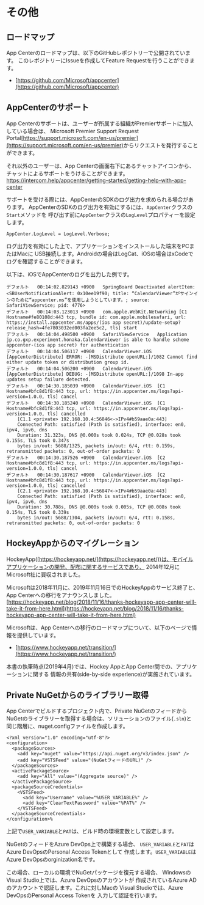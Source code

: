 # その他

## ロードマップ

App Centerのロードマップは、以下のGitHubレポジトリーで公開されています。
このレポジトリーにIssueを作成してFeature Requestを行うことができます。

- [https://github.com/Microsoft/appcenter](https://github.com/Microsoft/appcenter)

## AppCenterのサポート

App Centerのサポートは、ユーザーが所属する組織がPremierサポートに加入している場合は、
Microsoft Premier Support Request Portal<span class="footnote">[https://support.microsoft.com/en-us/premier](https://support.microsoft.com/en-us/premier)</span>からリクエストを発行することができます。

それ以外のユーザーは、App Centerの画面右下にあるチャットアイコンから、チャットによるサポートをうけることができます。<span class="footnote">https://intercom.help/appcenter/getting-started/getting-help-with-app-center</span>

サポートを受ける際には、AppCenterのSDKのログ出力を求められる場合があります。
AppCenterのSDKのログ出力を有効にするには、`AppCenter`クラスの`Start`メソッドを
呼び出す前に`AppCenter`クラスの`LogLevel`プロパティーを設定します。

```
AppCenter.LogLevel = LogLevel.Verbose;
```

ログ出力を有効にした上で、アプリケーションをインストールした端末をPCまたはMacに
USB接続します。Androidの場合はLogCat、iOSの場合はxCodeでログを確認することができます。

以下は、iOSでAppCenterのログを出力した例です。

```
デフォルト	00:14:02.829143 +0900	SpringBoard	Deactivated alertItem: <SBUserNotificationAlert: 0x10ee19f90; title: “CalendarViewer”がサインインのために“appcenter.ms”を使用しようとしています。; source: SafariViewService; pid: 4776>
デフォルト	00:14:03.123013 +0900	com.apple.WebKit.Networking	[C1 Hostname#fe80108d:443 tcp, bundle id: com.apple.mobilesafari, url: https://install.appcenter.ms/apps/(ios app secret)/update-setup?release_hash=4fe7803032ed003fa2ee5c2, tls] start
デフォルト	00:14:04.498500 +0900	SafariViewService	Application jp.co.gxp.experiment.honaka.CalendarViewer is able to handle scheme appcenter-(ios app secret) for authentication
デフォルト	00:14:04.506117 +0900	CalendarViewer.iOS	[AppCenterDistribute] ERROR: -[MSDistribute openURL:]/1082 Cannot find either update token or distribution group id.
デフォルト	00:14:04.506200 +0900	CalendarViewer.iOS	[AppCenterDistribute] DEBUG: -[MSDistribute openURL:]/1098 In-app updates setup failure detected.
デフォルト	00:14:30.185039 +0900	CalendarViewer.iOS	[C1 Hostname#bfc8d1f8:443 tcp, url: https://in.appcenter.ms/logs?api-version=1.0.0, tls] cancel
デフォルト	00:14:30.185240 +0900	CalendarViewer.iOS	[C1 Hostname#bfc8d1f8:443 tcp, url: https://in.appcenter.ms/logs?api-version=1.0.0, tls] cancelled
	[C1.1 <private> 192.168.10.4:56846<->IPv4#b59aae0a:443]
	Connected Path: satisfied (Path is satisfied), interface: en0, ipv4, ipv6, dns
	Duration: 31.323s, DNS @0.000s took 0.024s, TCP @0.028s took 0.155s, TLS took 0.347s
	bytes in/out: 5688/1325, packets in/out: 6/4, rtt: 0.159s, retransmitted packets: 0, out-of-order packets: 0
デフォルト	00:14:30.187526 +0900	CalendarViewer.iOS	[C2 Hostname#bfc8d1f8:443 tcp, url: https://in.appcenter.ms/logs?api-version=1.0.0, tls] cancel
デフォルト	00:14:30.187617 +0900	CalendarViewer.iOS	[C2 Hostname#bfc8d1f8:443 tcp, url: https://in.appcenter.ms/logs?api-version=1.0.0, tls] cancelled
	[C2.1 <private> 192.168.10.4:56847<->IPv4#b59aae0a:443]
	Connected Path: satisfied (Path is satisfied), interface: en0, ipv4, ipv6, dns
	Duration: 30.788s, DNS @0.000s took 0.005s, TCP @0.008s took 0.154s, TLS took 0.339s
	bytes in/out: 5688/1304, packets in/out: 6/4, rtt: 0.158s, retransmitted packets: 0, out-of-order packets: 0
```


## HockeyAppからのマイグレーション

HockeyApp([https://hockeyapp.net/](https://hockeyapp.net/))は、モバイルアプリケーションの開発、配布に関するサービスであり、
2014年12月にMicrosoft社に買収されました。

Microsoftは2018年11月に、2019年11月16日でのHockeyAppのサービス終了と、App Centerへの移行をアナウンスしました。 <span class="footnote">[https://hockeyapp.net/blog/2018/11/16/thanks-hockeyapp-app-center-will-take-it-from-here.html](https://hockeyapp.net/blog/2018/11/16/thanks-hockeyapp-app-center-will-take-it-from-here.html)</span>

Microsoftは、App Centerへの移行のロードマップについて、以下のページで情報を提供しています。

- [https://www.hockeyapp.net/transition/](https://www.hockeyapp.net/transition/)

本書の執筆時点(2019年4月)では、Hockey AppとApp Center間での、アプリケーションに関する
情報の共有(side-by-side experience)が実施されています。

## Private NuGetからのライブラリー取得

App Centerでビルドするプロジェクト内で、Private NuGetのフィードから
NuGetのライブラリーを取得する場合は、ソリューションのファイル(`.sln`)と
同じ階層に、nuget.configファイルを作成します。

```
<?xml version="1.0" encoding="utf-8"?>
<configuration>
  <packageSources>
    <add key="nuget" value="https://api.nuget.org/v3/index.json" />
    <add key="VSTSFeed" value="(NuGetフィードのURL)" />
  </packageSources>
  <activePackageSource>
    <add key="All" value="(Aggregate source)" />
  </activePackageSource>
  <packageSourceCredentials>
    <VSTSFeed>
      <add key="Username" value="%USER_VARIABLE%" />      
      <add key="ClearTextPassword" value="%PAT%" />
    </VSTSFeed>
  </packageSourceCredentials>
</configuration>%
```

上記で`USER_VARIABLE`と`PAT`は、ビルド時の環境変数として設定します。

NuGetのフィードをAzure DevOps上で構築する場合、
`USER_VARIABLE`と`PAT`はAzure DevOpsのPersonal Access Tokenとして
作成します。`USER_VARIABLE`はAzure DevOpsのorginization名です。

この場合、ローカルの環境でNuGetパッケージを復元する場合、
WindowsのVisual Studio上では、Azure DevOpsのアカウントが
作成されているAzure ADのアカウントで認証します。これに対しMacの
Visual Studioでは、Azure DevOpsのPersonal Access Tokenを
入力して認証を行います。